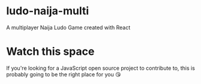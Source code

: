 # ludo-naija-multi
A multiplayer Naija Ludo Game created with React

# Watch this space
If you're looking for a JavaScript open source project to contribute to, this is probably going to be the right place for you 😘
